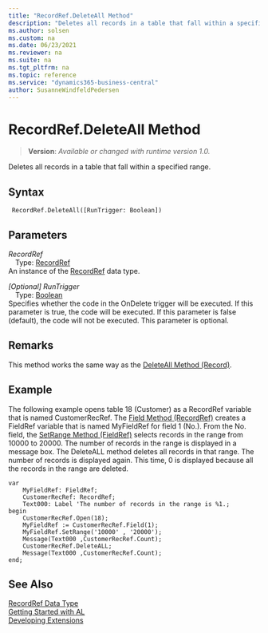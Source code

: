 ```yaml
---
title: "RecordRef.DeleteAll Method"
description: "Deletes all records in a table that fall within a specified range."
ms.author: solsen
ms.custom: na
ms.date: 06/23/2021
ms.reviewer: na
ms.suite: na
ms.tgt_pltfrm: na
ms.topic: reference
ms.service: "dynamics365-business-central"
author: SusanneWindfeldPedersen
---
```

[//]: # (START>DO_NOT_EDIT)
[//]: # (IMPORTANT:Do not edit any of the content between here and the END>DO_NOT_EDIT.)
[//]: # (Any modifications should be made in the .xml files in the ModernDev repo.)
# RecordRef.DeleteAll Method
> **Version**: _Available or changed with runtime version 1.0._

Deletes all records in a table that fall within a specified range.


## Syntax
```AL
 RecordRef.DeleteAll([RunTrigger: Boolean])
```
## Parameters
*RecordRef*  
&emsp;Type: [RecordRef](recordref-data-type.md)  
An instance of the [RecordRef](recordref-data-type.md) data type.  

*[Optional] RunTrigger*  
&emsp;Type: [Boolean](../boolean/boolean-data-type.md)  
Specifies whether the code in the OnDelete trigger will be executed. If this parameter is true, the code will be executed. If this parameter is false (default), the code will not be executed. This parameter is optional.  



[//]: # (IMPORTANT: END>DO_NOT_EDIT)

## Remarks  
 This method works the same way as the [DeleteAll Method \(Record\)](../library.md).  
  
## Example  
 The following example opens table 18 \(Customer\) as a RecordRef variable that is named CustomerRecRef. The [Field Method \(RecordRef\)](recordref-field-method.md) creates a FieldRef variable that is named MyFieldRef for field 1 \(No.\). From the No. field, the [SetRange Method \(FieldRef\)](../fieldref/fieldref-setrange-method.md) selects records in the range from 10000 to 20000. The number of records in the range is displayed in a message box. The DeleteALL method deletes all records in that range. The number of records is displayed again. This time, 0 is displayed because all the records in the range are deleted.
 
```al
var
    MyFieldRef: FieldRef;
    CustomerRecRef: RecordRef;
    Text000: Label 'The number of records in the range is %1.;
begin 
    CustomerRecRef.Open(18);  
    MyFieldRef := CustomerRecRef.Field(1);  
    MyFieldRef.SetRange('10000' , '20000');  
    Message(Text000 ,CustomerRecRef.Count);  
    CustomerRecRef.DeleteALL;  
    Message(Text000 ,CustomerRecRef.Count);  
end;
```  
  

## See Also
[RecordRef Data Type](recordref-data-type.md)  
[Getting Started with AL](../../devenv-get-started.md)  
[Developing Extensions](../../devenv-dev-overview.md)
